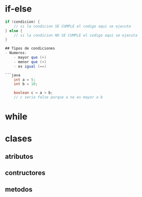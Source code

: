 # if-else

```java
if (condicion) {
    // si la condicion SE CUMPLE el codigo aqui se ejecuta
} else {
    // si la condicion NO SE CUMPLE el codigo aqui se ejecuta
}

## Tipos de condiciones
- Numeros:
    - mayor que (>)
    - menor que (<)
    - es igual (==)

```java
    int a = 5;
    int b = 10;

    boolean c = a > b;
    // c seria false porque a no es mayor a b
```

# while

# clases


## atributos

## contructores

## metodos
